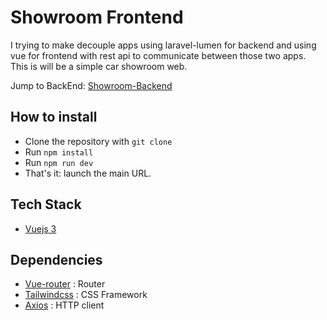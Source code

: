 # Showroom Frontend

I trying to make decouple apps using laravel-lumen for backend and using vue for frontend with rest api to communicate between those two apps. This is will be a simple car showroom web.

Jump to BackEnd: [Showroom-Backend](https://github.com/strbagus/showroom-be)

## How to install

- Clone the repository with `git clone`
- Run `npm install`
- Run `npm run dev`
- That's it: launch the main URL. 

## Tech Stack
- [Vuejs 3](https://vuejs.org/)

## Dependencies
- [Vue-router](https://router.vuejs.org/) : Router
- [Tailwindcss](https://tailwindcss.com/) : CSS Framework
- [Axios](https://axios-http.com/) : HTTP client